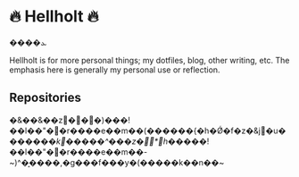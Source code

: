 # 🔥 Hellholt 🔥
����ܥ

Hellholt is for more personal things; my dotfiles, blog, other writing, etc. The emphasis here is generally my personal use or reflection.

## Repositories
�&��&��z���)���!��l��"��r����e��m��(������{�h�Ǿ�f�z�&j�u���_����k�����^���z�*h_�����!��l��"��r����e��m��-~)^�̝����,�g���f���y�(�����k��n��~
